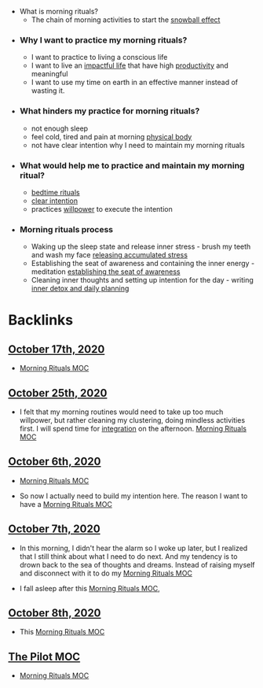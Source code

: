 - What is morning rituals?
    - The chain of morning activities to start the [snowball effect](<snowball effect.md>)
- ### Why I want to practice my morning rituals?
    - I want to practice to living a conscious life 
    - I want to live an [impactful life](<impactful life.md>) that have high [productivity](<productivity.md>) and meaningful
    - I want to use my time on earth in an effective manner instead of wasting it.
- ### What hinders my practice for morning rituals?
    - not enough sleep
    - feel cold, tired and pain at morning [physical body](<physical body.md>)
    - not have clear intention why I need to maintain my morning rituals 
- ### What would help me to practice and maintain my morning ritual?
    - [bedtime rituals](<bedtime rituals.md>)
    - [clear intention](<clear intention.md>)
    - practices [willpower](<willpower.md>) to execute the intention
- ### Morning rituals process
    - Waking up the sleep state and release inner stress - brush my teeth and wash my face [releasing accumulated stress](<releasing accumulated stress.md>)
    - Establishing the seat of awareness and containing the inner energy - meditation [establishing the seat of awareness](<establishing the seat of awareness.md>)
    - Cleaning inner thoughts and setting up intention for the day - writing [inner detox and daily planning](<inner detox and daily planning.md>)

# Backlinks
## [October 17th, 2020](<October 17th, 2020.md>)
- [Morning Rituals MOC](<Morning Rituals MOC.md>)

## [October 25th, 2020](<October 25th, 2020.md>)
- I felt that my morning routines would need to take up too much willpower, but rather cleaning my clustering, doing mindless activities first. I will spend time for [integration](<integration.md>) on the afternoon. [Morning Rituals MOC](<Morning Rituals MOC.md>)

## [October 6th, 2020](<October 6th, 2020.md>)
- [Morning Rituals MOC](<Morning Rituals MOC.md>)

- So now I actually need to build my intention here. The reason I want to have a [Morning Rituals MOC](<Morning Rituals MOC.md>)

## [October 7th, 2020](<October 7th, 2020.md>)
- In this morning, I didn't hear the alarm so I woke up later, but I realized that I still think about what I need to do next. And my tendency is to drown back to the sea of thoughts and dreams. Instead of raising myself and disconnect with it to do my [Morning Rituals MOC](<Morning Rituals MOC.md>)

- I fall asleep after this [Morning Rituals MOC](<Morning Rituals MOC.md>),

## [October 8th, 2020](<October 8th, 2020.md>)
- This [Morning Rituals MOC](<Morning Rituals MOC.md>)

## [The Pilot MOC](<The Pilot MOC.md>)
- [Morning Rituals MOC](<Morning Rituals MOC.md>)

